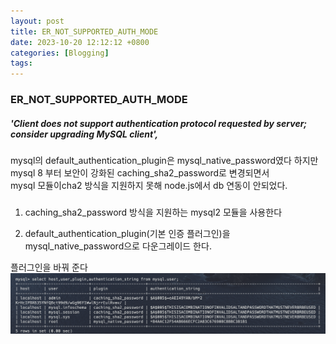 ```yaml
---
layout: post
title: ER_NOT_SUPPORTED_AUTH_MODE
date: 2023-10-20 12:12:12 +0800
categories: [Blogging]
tags:
---
```


### ER_NOT_SUPPORTED_AUTH_MODE

##### 'Client does not support authentication protocol requested by server; consider upgrading MySQL client',

mysql의 default_authentication_plugin은 mysql_native_password였다
하지만 mysql 8 부터 보안이 강화된 caching_sha2_password로 변경되면서  
mysql 모듈이cha2 방식을 지원하지 못해 node.js에서 db 연동이 안되었다.

###

1. caching_sha2_password 방식을 지원하는 mysql2 모듈을 사용한다

2. default_authentication_plugin(기본 인증 플러그인)을 mysql_native_password으로 다운그레이드 한다.

플러그인을 바꿔 준다
![image](/assets/img/screenshot/스크린샷1.png)
